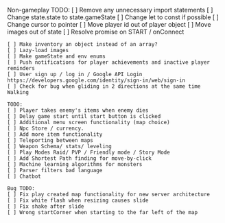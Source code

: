Non-gameplay TODO:
[ ] Remove any unnecessary import statements
[ ] Change state.state to state.gameState
[ ] Change let to const if possible
[ ] Change cursor to pointer
[ ] Move player id out of player object
[ ] Move images out of state
[ ] Resolve promise on START / onConnect
~~~~~~~~~~~~~~~~~~~~~~~~~~~~~~~~~~~~~~~~~~~~~~
[ ] Make inventory an object instead of an array?
[ ] Lazy-load images
[ ] Make gameState and env enums
[ ] Push notifications for player achievements and inactive player reminders
[ ] User sign up / log in / Google API Login https://developers.google.com/identity/sign-in/web/sign-in
[ ] Check for bug when gliding in 2 directions at the same time Walking

TODO:
[ ] Player takes enemy's items when enemy dies
[ ] Delay game start until start button is clicked
[ ] Additional menu screen functionality (map choice)
[ ] Npc Store / currency.
[ ] Add more item functionality
[ ] Teleporting between maps
[ ] Weapon Schema/ stats/ leveling
[ ] Play Modes Raid/ PVP / Friendly mode / Story Mode 
[ ] Add Shortest Path finding for move-by-click
[ ] Machine learning algorithms for monsters
[ ] Parser filters bad language
[ ] Chatbot

Bug TODO:
[ ] Fix play created map functionality for new server architecture
[ ] Fix white flash when resizing causes slide
[ ] Fix shake after slide
[ ] Wrong startCorner when starting to the far left of the map
